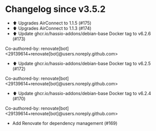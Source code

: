 # Changelog since v3.5.2
- ⬆️ Upgrades AirConnect to 1.1.5 (#175) 
- ⬆️ Upgrades AirConnect to 1.1.3 (#174) 
- ⬆️ Update ghcr.io/hassio-addons/debian-base Docker tag to v6.2.6 (#173)

Co-authored-by: renovate[bot] <29139614+renovate[bot]@users.noreply.github.com> 
- ⬆️ Update ghcr.io/hassio-addons/debian-base Docker tag to v6.2.5 (#172)

Co-authored-by: renovate[bot] <29139614+renovate[bot]@users.noreply.github.com> 
- ⬆️ Update ghcr.io/hassio-addons/debian-base Docker tag to v6.2.4 (#170)

Co-authored-by: renovate[bot] <29139614+renovate[bot]@users.noreply.github.com> 
- Add Renovate for dependency management (#169) 
